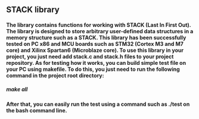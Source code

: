 ## STACK library
#### The library contains functions for working with STACK (Last In First Out). The library is designed to store arbitrary user-defined data structures in a memory structure such as a STACK. This library has been successfully tested on PC x86 and MCU boards such as STM32 (Cortex M3 and M7 core) and Xilinx Spartan6 (Microblaze core). To use this library in your project, you just need add stack.c and stack.h files to your project repository. As for testing how it works, you can build simple test file on your PC using makefile. To do this, you just need to run the following command in the project root directory: 
##### make all
#### After that, you can easily run the test using a command such as ./test on the bash command line.